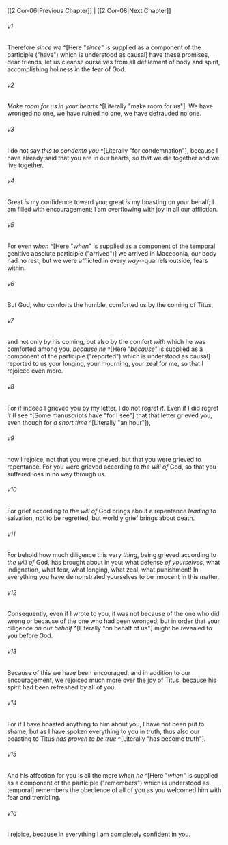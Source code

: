 ﻿---
aliases:
  - 2 Corinthians 7
---

[[2 Cor-06|Previous Chapter]] | [[2 Cor-08|Next Chapter]]

###### v1
Therefore _since we_ ^[Here "_since_" is supplied as a component of the participle ("have") which is understood as causal] have these promises, dear friends, let us cleanse ourselves from all defilement of body and spirit, accomplishing holiness in the fear of God.

###### v2
_Make room for us in your hearts_ ^[Literally "make room for us"]. We have wronged no one, we have ruined no one, we have defrauded no one.

###### v3
I do not say _this_ _to condemn you_ ^[Literally "for condemnation"], because I have already said that you are in our hearts, so that we die together and we live together.

###### v4
Great _is_ my confidence toward you; great _is_ my boasting on your behalf; I am filled with encouragement; I am overflowing with joy in all our affliction.

###### v5
For even _when_ ^[Here "_when_" is supplied as a component of the temporal genitive absolute participle ("arrived")] we arrived in Macedonia, our body had no rest, but we were afflicted in every _way_--quarrels outside, fears within.

###### v6
But God, who comforts the humble, comforted us by the coming of Titus,

###### v7
and not only by his coming, but also by the comfort _with_ which he was comforted among you, _because he_ ^[Here "_because_" is supplied as a component of the participle ("reported") which is understood as causal] reported to us your longing, your mourning, your zeal for me, so that I rejoiced even more.

###### v8
For if indeed I grieved you by my letter, I do not regret _it_. Even if I did regret _it_ (I see ^[Some manuscripts have "for I see"] that that letter grieved you, even though for _a short time_ ^[Literally "an hour"]),

###### v9
now I rejoice, not that you were grieved, but that you were grieved to repentance. For you were grieved according to _the will of_ God, so that you suffered loss in no way through us.

###### v10
For grief according to _the will of_ God brings about a repentance _leading_ to salvation, not to be regretted, but worldly grief brings about death.

###### v11
For behold how much diligence this very _thing_, being grieved according to _the will of_ God, has brought about in you: what defense _of yourselves_, what indignation, what fear, what longing, what zeal, what punishment! In everything you have demonstrated yourselves to be innocent in this matter.

###### v12
Consequently, even if I wrote to you, it was not because of the one who did wrong or because of the one who had been wronged, but in order that your diligence _on our behalf_ ^[Literally "on behalf of us"] might be revealed to you before God.

###### v13
Because of this we have been encouraged, and in addition to our encouragement, we rejoiced much more over the joy of Titus, because his spirit had been refreshed by all of you.

###### v14
For if I have boasted anything to him about you, I have not been put to shame, but as I have spoken everything to you in truth, thus also our boasting to Titus _has proven to be true_ ^[Literally "has become truth"].

###### v15
And his affection for you is all the more _when he_ ^[Here "_when_" is supplied as a component of the participle ("remembers") which is understood as temporal] remembers the obedience of all of you as you welcomed him with fear and trembling.

###### v16
I rejoice, because in everything I am completely confident in you.